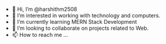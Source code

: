- 👋 Hi, I’m @harshithm2508
- 👀 I’m interested in working with technology and computers.
- 🌱 I’m currently learning MERN Stack Development
- 💞️ I’m looking to collaborate on projects related to Web.
- 📫 How to reach me ...

<!---
harshithm2508/harshithm2508 is a ✨ special ✨ repository because its `README.md` (this file) appears on your GitHub profile.
You can click the Preview link to take a look at your changes.
--->
